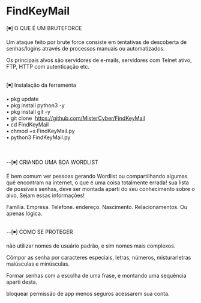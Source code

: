 # FindKeyMail


[◾] O QUE É UM BRUTEFORCE<br>

Um ataque feito por brute force consiste em tentativas de descoberta de senhas/logins através de processos manuais ou automatizados. 

Os principais alvos são servidores de e-mails, servidores com Telnet ativo, FTP, HTTP com autenticação etc.<br><br>



[◾] Instalação da ferramenta<br>

• pkg update<br>
• pkg install python3 -y<br>
• pkg install git -y<br>
• git clone&nbsp; https://github.com/MisterCyber/FindKeyMail<br>
• cd FindKeyMail<br>
• chmod +x FindKeyMail.py<br>
• python3 FindKeyMail.py<br><br><br>

 

--[◾] CRIANDO UMA BOA WORDLIST

É bem comum ver pessoas gerando Wordlist ou compartilhando algumas quê encontram na internet, o que é uma coisa totalmente errada! sua lista de possíveis senhas, deve ser montada aparti do seu conhecimento sobre o alvo, Sejam essas informações!

Família.
Empresa.
Telefone.
endereço.
Nascimento.
Relacionamentos.
Ou apenas lógica.<br><br>


--[◾] COMO SE PROTEGER

não utilizar nomes de usuário padrão, e sim nomes mais complexos.

Cômpor as​ senha por caracteres especiais, letras, números, misturar​ letras maiúsculas e minúsculas.

Formar​ senhas com a escolha de uma frase, e montando uma sequência aparti desta.

bloquear permissão de app menos seguros acessarem sua conta.

